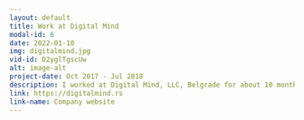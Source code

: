 ```yaml
---
layout: default
title: Work at Digital Mind
modal-id: 6
date: 2022-01-10
img: digitalmind.jpg
vid-id: D2yglTgscUw
alt: image-alt
project-date: Oct 2017 - Jul 2018
description: I worked at Digital Mind, LLC, Belgrade for about 10 months. It was a blast, and I really fell in love with experimentation, rapid prototyping and playing around with a bunch of cool toys. Worked on a range of engaging experiences for different clients, aimed at engaging customers commercially. All of the materials in the showcase reel is taken from the company website. I implemented some of the experiences in it myself, helped maintain/expand some of them, and also worked on a bunch more. All in all, fun times :)
link: https://digitalmind.rs
link-name: Company website
---
```


